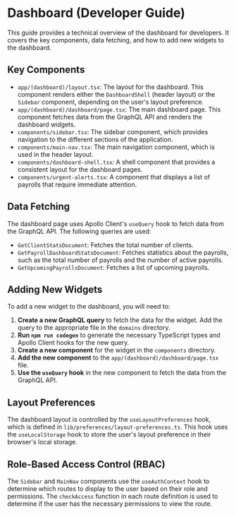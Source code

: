 
# Dashboard (Developer Guide)

This guide provides a technical overview of the dashboard for developers. It covers the key components, data fetching, and how to add new widgets to the dashboard.

## Key Components

*   `app/(dashboard)/layout.tsx`: The layout for the dashboard. This component renders either the `DashboardShell` (header layout) or the `Sidebar` component, depending on the user's layout preference.
*   `app/(dashboard)/dashboard/page.tsx`: The main dashboard page. This component fetches data from the GraphQL API and renders the dashboard widgets.
*   `components/sidebar.tsx`: The sidebar component, which provides navigation to the different sections of the application.
*   `components/main-nav.tsx`: The main navigation component, which is used in the header layout.
*   `components/dashboard-shell.tsx`: A shell component that provides a consistent layout for the dashboard pages.
*   `components/urgent-alerts.tsx`: A component that displays a list of payrolls that require immediate attention.

## Data Fetching

The dashboard page uses Apollo Client's `useQuery` hook to fetch data from the GraphQL API. The following queries are used:

*   `GetClientStatsDocument`: Fetches the total number of clients.
*   `GetPayrollDashboardStatsDocument`: Fetches statistics about the payrolls, such as the total number of payrolls and the number of active payrolls.
*   `GetUpcomingPayrollsDocument`: Fetches a list of upcoming payrolls.

## Adding New Widgets

To add a new widget to the dashboard, you will need to:

1.  **Create a new GraphQL query** to fetch the data for the widget. Add the query to the appropriate file in the `domains` directory.
2.  **Run `npm run codegen`** to generate the necessary TypeScript types and Apollo Client hooks for the new query.
3.  **Create a new component** for the widget in the `components` directory.
4.  **Add the new component** to the `app/(dashboard)/dashboard/page.tsx` file.
5.  **Use the `useQuery` hook** in the new component to fetch the data from the GraphQL API.

## Layout Preferences

The dashboard layout is controlled by the `useLayoutPreferences` hook, which is defined in `lib/preferences/layout-preferences.ts`. This hook uses the `useLocalStorage` hook to store the user's layout preference in their browser's local storage.

## Role-Based Access Control (RBAC)

The `Sidebar` and `MainNav` components use the `useAuthContext` hook to determine which routes to display to the user based on their role and permissions. The `checkAccess` function in each route definition is used to determine if the user has the necessary permissions to view the route.
